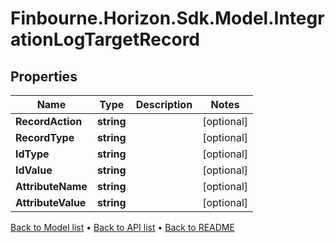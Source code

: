 # Finbourne.Horizon.Sdk.Model.IntegrationLogTargetRecord

## Properties

Name | Type | Description | Notes
------------ | ------------- | ------------- | -------------
**RecordAction** | **string** |  | [optional] 
**RecordType** | **string** |  | [optional] 
**IdType** | **string** |  | [optional] 
**IdValue** | **string** |  | [optional] 
**AttributeName** | **string** |  | [optional] 
**AttributeValue** | **string** |  | [optional] 

[Back to Model list](../README.md#documentation-for-models) &#8226; [Back to API list](../README.md#documentation-for-api-endpoints) &#8226; [Back to README](../README.md)

